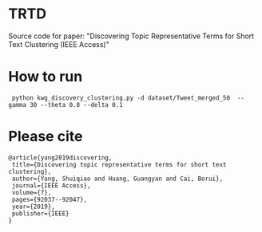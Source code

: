 # TRTD
Source code for paper: "Discovering Topic Representative Terms for Short Text Clustering (IEEE Access)" 

# How to run
``` python kwg_discovery_clustering.py -d dataset/Tweet_merged_50  --gamma 30 --theta 0.8 --delta 0.1```

# Please cite 

 ```
 @article{yang2019discovering,
  title={Discovering topic representative terms for short text clustering},
  author={Yang, Shuiqiao and Huang, Guangyan and Cai, Borui},
  journal={IEEE Access},
  volume={7},
  pages={92037--92047},
  year={2019},
  publisher={IEEE}
}
```
